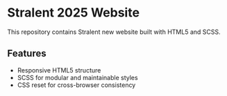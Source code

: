 # Stralent 2025 Website

This repository contains Stralent new website built with HTML5 and SCSS.

## Features
- Responsive HTML5 structure
- SCSS for modular and maintainable styles
- CSS reset for cross-browser consistency